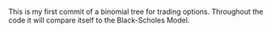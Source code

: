 This is my first commit of a binomial tree for trading options. Throughout the code it will compare itself to the Black-Scholes Model.
